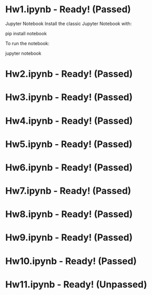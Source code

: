 # Hw1.ipynb - Ready! (Passed)

Jupyter Notebook
Install the classic Jupyter Notebook with:

pip install notebook

To run the notebook:

jupyter notebook

# Hw2.ipynb - Ready! (Passed)
# Hw3.ipynb - Ready! (Passed)
# Hw4.ipynb - Ready! (Passed)
# Hw5.ipynb - Ready! (Passed)
# Hw6.ipynb - Ready! (Passed)
# Hw7.ipynb - Ready! (Passed)
# Hw8.ipynb - Ready! (Passed)
# Hw9.ipynb - Ready! (Passed)
# Hw10.ipynb - Ready! (Passed)
# Hw11.ipynb - Ready! (Unpassed)
